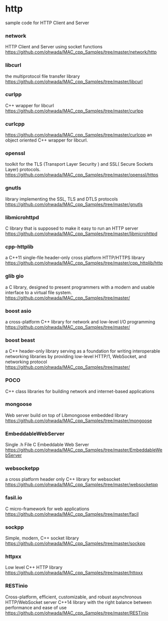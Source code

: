 http
===============

sample code for HTTP Client and Server <br/>

### network  
HTTP Client and Server  using socket functions   
https://github.com/ohwada/MAC_cpp_Samples/tree/master/network/http   

### libcurl  
the multiprotocol file transfer library  
https://github.com/ohwada/MAC_cpp_Samples/tree/master/libcurl 

### curlpp  
C++ wrapper for libcurl 
https://github.com/ohwada/MAC_cpp_Samples/tree/master/curlpp 

### curlcpp  
https://github.com/ohwada/MAC_cpp_Samples/tree/master/curlcpp
an object oriented C++ wrapper for libcurl. 

### openssl
toolkit for the TLS (Transport Layer Security )  and SSL( Secure Sockets Layer) protocols.  
https://github.com/ohwada/MAC_cpp_Samples/tree/master/openssl/https  

### gnutls  
library implementing the SSL, TLS and DTLS protocols 
https://github.com/ohwada/MAC_cpp_Samples/tree/master/gnutls   

### libmicrohttpd  
C library that is supposed to make it easy to run an HTTP server  
https://github.com/ohwada/MAC_cpp_Samples/tree/master/libmicrohttpd   

### cpp-httplib
a C++11 single-file header-only cross platform HTTP/HTTPS library    
https://github.com/ohwada/MAC_cpp_Samples/tree/master/cpp_httplib/http   

### glib gio
 a C library, designed to present programmers with a modern and usable interface to a virtual file system. 
https://github.com/ohwada/MAC_cpp_Samples/tree/master/

### boost asio
a cross-platform C++ library for network and low-level I/O programming 
https://github.com/ohwada/MAC_cpp_Samples/tree/master/

### boost beast
 a C++ header-only library serving as a foundation for writing interoperable networking libraries by providing low-level HTTP/1, WebSocket, and networking protocol 
https://github.com/ohwada/MAC_cpp_Samples/tree/master/

### POCO
C++ class libraries for building network and internet-based applications   

### mongoose
Web server build on top of Libmongoose embedded library
https://github.com/ohwada/MAC_cpp_Samples/tree/master/mongoose

### EmbeddableWebServer
Single .h File C Embeddable Web Server  
https://github.com/ohwada/MAC_cpp_Samples/tree/master/EmbeddableWebServer

### websocketpp
a cross platform header only C++ library for websocket
https://github.com/ohwada/MAC_cpp_Samples/tree/master/websocketpp

### fasil.io
C micro-framework for web applications  
https://github.com/ohwada/MAC_cpp_Samples/tree/master/facil

### sockpp
 Simple, modern, C++ socket library  
https://github.com/ohwada/MAC_cpp_Samples/tree/master/sockpp  

### httpxx 
 Low level C++ HTTP library  
https://github.com/ohwada/MAC_cpp_Samples/tree/master/httpxx  

### RESTinio  
Cross-platform, efficient, customizable, and robust asynchronous HTTP/WebSocket server C++14 library with the right balance between performance and ease of use  
https://github.com/ohwada/MAC_cpp_Samples/tree/master/RESTinio  

